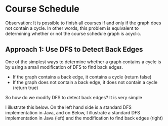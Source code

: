 # Course Schedule 

Observation: It is possible to finish all courses if and only if the graph does not contain a cycle.
In other words, this problem is equivalent to determining whether or not the course schedule graph is acyclic.

## Approach 1: Use DFS to Detect Back Edges
One of the simplest ways to determine whether a graph contains a cycle is by using a small modification of DFS to find back edges.
- If the graph contains a back edge, it contains a cycle (return false)
- If the graph does not contain a back edge, it does not contain a cycle (return true)

So how do we modify DFS to detect back edges? It is very simple

I illustrate this below.
On the left hand side is a standard DFS implementation in Java, and on 
Below, I illustrate a standard DFS implementation in Java (left) and the modification to find back edges (right)
